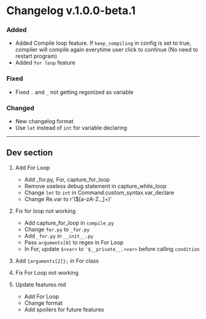 # Changelog v.1.0.0-beta.1

### Added
- Added Compile loop feature. If `keep_compiling` in config is set to true, compiler will compile again everytime user click to continue (No need to restart program)
- Added `for loop` feature

### Fixed
- Fixed `.` and `_` not getting regonized as variable

### Changed
- New changelog format
- Use `let` instead of `int` for variable declaring

---

## Dev section
1. Add For Loop
    - Add _for.py, For, capture_for_loop
    - Remove useless debug statement in capture_while_loop
    - Change `let` to `int` in Command.custom_syntax.var_declare 
    - Change Re.var to r'(\$[a-zA-Z._]+)'

1. Fix for loop not working
    - Add capture_for_loop in `compile.py`
    - Change `for.py` to `_for.py`
    - Add `_for.py` in `__init__.py`
    - Pass `arguments[0]` to regex in For Loop 
    - In For, update `$<var>` to `'$__private__.<var>` before calling `condition`

1. Add `{arguments[2]};` in For class

1. Fix For Loop not working

1. Update features.md
    - Add For Loop
    - Change format
    - Add spoilers for future features
